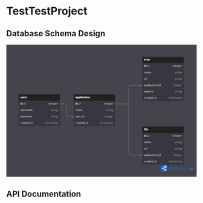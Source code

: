 # TestTestProject

## Database Schema Design
![db-schema]

[db-schema]: ./images/textProjectDataSchema.png

## API Documentation
